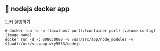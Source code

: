 ## 🐳 nodejs docker app

도커 실행하기

```shell
# docker run -d -p (localhost port):(container port) [volume config] (image name)
docker run -d -p 8080:8080 -v /usr/src/app/node_modules -v $(pwd):/usr/src/app wry5533/nodejs
```
